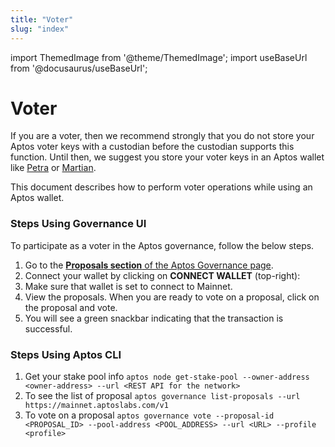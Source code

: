 ```yaml
---
title: "Voter"
slug: "index"
---
```


import ThemedImage from '@theme/ThemedImage';
import useBaseUrl from '@docusaurus/useBaseUrl';

# Voter 

If you are a voter, then we recommend strongly that you do not store your Aptos voter keys with a custodian before the custodian supports this function. Until then, we suggest you store your voter keys in an Aptos wallet like [Petra](https://petra.app/) or [Martian](https://martianwallet.xyz/).

This document describes how to perform voter operations while using an Aptos wallet. 

### Steps Using Governance UI

To participate as a voter in the Aptos governance, follow the below steps. 

1. Go to the [**Proposals section** of the Aptos Governance page](https://governance.aptosfoundation.org/).
2. Connect your wallet by clicking on **CONNECT WALLET** (top-right):
3. Make sure that wallet is set to connect to Mainnet.
4. View the proposals. When you are ready to vote on a proposal, click on the proposal and vote.
5. You will see a green snackbar indicating that the transaction is successful.

### Steps Using Aptos CLI

1. Get your stake pool info `aptos node get-stake-pool --owner-address <owner-address> --url <REST API for the network>`
2. To see the list of proposal `aptos governance list-proposals --url https://mainnet.aptoslabs.com/v1`
3. To vote on a proposal `aptos governance vote --proposal-id <PROPOSAL_ID> --pool-address <POOL_ADDRESS> --url <URL> --profile <profile>`
